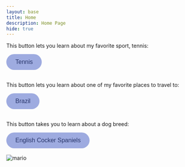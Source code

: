 ```yaml
---
layout: base
title: Home 
description: Home Page
hide: true
---
```

<style>
  .animated-button {
    background-color: ##4363e6; 
    color: black;
    border: none;
    border-radius: 25px;
    padding: 12px 24px;
    font-size: 16px;
    cursor: pointer;
    position: relative;
    overflow: hidden;
    transition: color 0.4s;
  }

  .animated-button::before {
    content: '';
    position: absolute;
    top: 50%;
    left: 50%;
    width: 300%;
    height: 300%;
    background: rgba(79, 105, 209, 0.5);
    transition: width 0.4s, height 0.4s, top 0.4s, left 0.4s;
    border-radius: 50%;
    z-index: 0;
    transform: translate(-50%, -50%);
  }

  .animated-button:hover::before {
    width: 0;
    height: 0;
    top: 50%;
    left: 50%;
  }

  .animated-button:hover {
    color: #0c33cf;
  }

  .animated-button span {
    position: relative;
    z-index: 1;
  }
</style>



<p>This button lets you learn about my favorite sport, tennis:</p>
<button class="animated-button" onclick="window.location.href='http://127.0.0.1:4100/gabi_2025/tennis/'">Tennis</button><br><br>

<p>This button lets you learn about one of my favorite places to travel to:</p>
<button class="animated-button" onclick="window.location.href='http://127.0.0.1:4100/gabi_2025/brazil/'">Brazil</button> <br><br>

<p>This button takes you to learn about a dog breed:<p>
<button class="animated-button" onclick="window.location.href='http://127.0.0.1:4100/gabi_2025/spaniels/'">English Cocker Spaniels</button> <br><br>

<img src="https://media0.giphy.com/media/XuL4Zlq33sCTC/giphy.gif?cid=6c09b952roqx9x1uhiur86tdfrwrq0q7egmey7t2b4mz51p1&ep=v1_gifs_search&rid=giphy.gif&ct=s" alt="mario">


<br><br>







